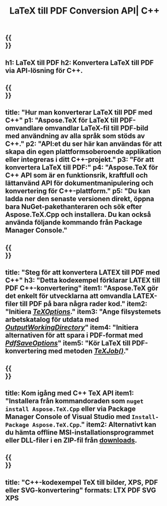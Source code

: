 ﻿---
translation: true
template: /_templates/_conversion-child-cpp.md
title: LaTeX till PDF Conversion API| C++
description: LaTeX till PDF-konverteringsfunktion. Integrera detta lokala C++-bibliotek i ditt projekt eller använd plattformsoberoende applikationer för att konvertera LaTeX till PDF.
keywords: latex till pdf api cpp, latex2pdf integrera c++
url: /cpp/conversion/latex-to-pdf/
family: tex
platformtag: cpp
feature: conversion
informat: LATEX
outformat: PDF
otherformats: BMP PNG JPEG TIFF SVG XPS
---

{{<section banner>}}
---
h1: LaTeX till PDF
h2: Konvertera LaTeX till PDF via API-lösning för C++.
---

{{<section overview>}}
---
title: "Hur man konverterar LaTeX till PDF med C++"
p1: "Aspose.TeX för LaTeX till PDF-omvandlare omvandlar LaTeX-fil till PDF-bild med användning av alla språk som stöds av C++."
p2: "API:et du ser här kan användas för att skapa din egen plattformsoberoende applikation eller integreras i ditt C++-projekt."
p3: "För att konvertera LaTeX till PDF:"
p4: "Aspose.TeX för C++ API som är en funktionsrik, kraftfull och lättanvänd API för dokumentmanipulering och konvertering för C++-plattform."
p5: "Du kan ladda ner den senaste versionen direkt, öppna bara NuGet-pakethanteraren och sök efter Aspose.TeX.Cpp och installera. Du kan också använda följande kommando från Package Manager Console."
---

{{<section feature1>}}
---
title: "Steg för att konvertera LATEX till PDF med C++"
h3: "Detta kodexempel förklarar LATEX till PDF C++-konvertering"
item1: "Aspose.TeX gör det enkelt för utvecklarna att omvandla LATEX-filer till PDF på bara några rader kod."
item2: "Initiera [*TeXOptions*](https://reference.aspose.com/tex/cpp/class/aspose.te_x.te_x_options)."
item3: "Ange filsystemets arbetskatalog för utdata med [*OutputWorkingDirectory*](https://reference.aspose.com/tex/cpp/class/aspose.te_x.te_x_options#aa4f4ea6dab7db5ba1b40800495f16f63)"
item4: "Initiera alternativen för att spara i PDF-format med [*PdfSaveOptions*](https://reference.aspose.com/tex/cpp/class/aspose.te_x.presentation.image.pdf_save_options)"
item5: "Kör LaTeX till PDF-konvertering med metoden [*TeXJob()*](https://reference.aspose.com/tex/cpp/class/aspose.te_x.te_x_job)."
---

{{<section feature2>}}
---
title: Kom igång med C++ TeX API
item1: "Installera från kommandoraden som ```nuget install Aspose.TeX.Cpp``` eller via Package Manager Console of Visual Studio med ```Install-Package Aspose.TeX.Cpp```."
item2: Alternativt kan du hämta offline MSI-installationsprogrammet eller DLL-filer i en ZIP-fil från [downloads](https://releases.aspose.com/tex/cpp).
---

{{<section widget>}}
---
title: "C++-kodexempel TeX till bilder, XPS, PDF eller SVG-konvertering"
formats: LTX PDF SVG XPS
---
